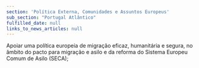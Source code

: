 ```yaml
---
section: 'Política Externa, Comunidades e Assuntos Europeus'
sub_section: "Portugal Atlântico"
fulfilled_date: null
links_to_news_articles: null
---
```


Apoiar uma política europeia de migração eficaz, humanitária e segura, no âmbito do pacto para migração e asilo e da reforma do Sistema Europeu Comum de Asilo (SECA);